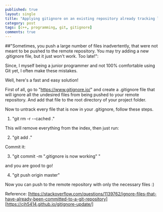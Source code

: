 ```yaml
---
published: true
layout: single
title: "Applying gitignore on an existing repository already tracking large number of files!"
category: post
tags: [c++, programming, git, gitignore]
comments: true
---
```


##"Sometimes, you push a large number of files inadvertently, that were not meant to be pushed to the remote repository. You may try adding a new .gitignore file, but it just won't work. Too late!":

Since, I myself being a junior programmer and not 100% comfortable using Git yet, I often make these mistakes.

Well, here's a fast and easy solution!

First of all, go to "https://www.gitignore.io/" and create a .gitignore file that will ignore all the undesired files from being pushed to your remote repository. And add that file to the root directory of your project folder.

Now to untrack every file that is now in your .gitignore, follow these steps.

1. "git rm -r --cached ."

This will remove everything from the index, then just run:

2. "git add ."

Commit it:

3. "git commit -m ".gitignore is now working" "

and you are good to go!

4. "git push origin master"

Now you can push to the remote repository with only the necessary files :)



Reference:
[https://stackoverflow.com/questions/1139762/ignore-files-that-have-already-been-committed-to-a-git-repository]
[https://cjh5414.github.io/gitignore-update/]
